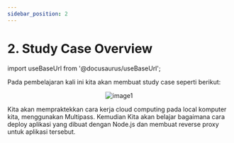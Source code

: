 ```yaml
---
sidebar_position: 2
---
```


# 2. Study Case Overview
import useBaseUrl from '@docusaurus/useBaseUrl';

Pada pembelajaran kali ini kita akan membuat study case seperti berikut:

<center>
<img alt="image1" src={useBaseUrl('img/docs/w11.png')} />
</center>

Kita akan mempraktekkan cara kerja cloud computing pada local komputer kita, menggunakan Multipass. Kemudian Kita akan belajar bagaimana cara deploy aplikasi yang dibuat dengan Node.js dan membuat reverse proxy untuk aplikasi tersebut.